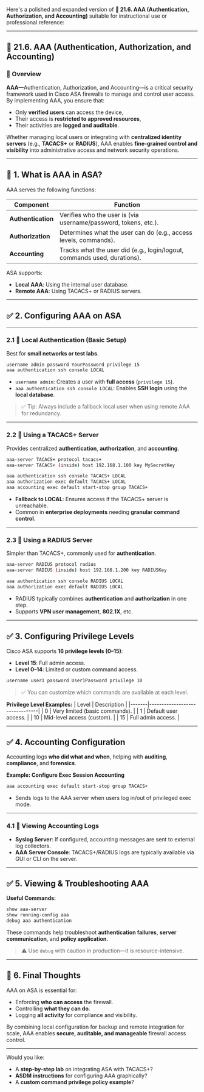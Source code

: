 Here's a polished and expanded version of **🔐 21.6. AAA (Authentication, Authorization, and Accounting)** suitable for instructional use or professional reference:

---

## 🔐 21.6. AAA (Authentication, Authorization, and Accounting)

### 🔎 Overview

**AAA**—Authentication, Authorization, and Accounting—is a critical security framework used in Cisco ASA firewalls to manage and control user access. By implementing AAA, you ensure that:
- Only **verified users** can access the device,
- Their access is **restricted to approved resources**,
- Their activities are **logged and auditable**.

Whether managing local users or integrating with **centralized identity servers** (e.g., **TACACS+** or **RADIUS**), AAA enables **fine-grained control and visibility** into administrative access and network security operations.

---

## 🌟 1. What is AAA in ASA?

AAA serves the following functions:

| Component      | Function                                                             |
|----------------|----------------------------------------------------------------------|
| **Authentication** | Verifies who the user is (via username/password, tokens, etc.).        |
| **Authorization**  | Determines what the user can do (e.g., access levels, commands).       |
| **Accounting**     | Tracks what the user did (e.g., login/logout, commands used, durations).|

ASA supports:
- **Local AAA**: Using the internal user database.
- **Remote AAA**: Using TACACS+ or RADIUS servers.

---

## ✅ 2. Configuring AAA on ASA

---

### 2.1 🔐 Local Authentication (Basic Setup)

Best for **small networks or test labs**.

```bash
username admin password YourPassword privilege 15
aaa authentication ssh console LOCAL
```

- `username admin`: Creates a user with **full access** (`privilege 15`).
- `aaa authentication ssh console LOCAL`: Enables **SSH login** using the **local database**.

> ✅ Tip: Always include a fallback local user when using remote AAA for redundancy.

---

### 2.2 🔗 Using a TACACS+ Server

Provides centralized **authentication**, **authorization**, and **accounting**.

```bash
aaa-server TACACS+ protocol tacacs+
aaa-server TACACS+ (inside) host 192.168.1.100 key MySecretKey

aaa authentication ssh console TACACS+ LOCAL
aaa authorization exec default TACACS+ LOCAL
aaa accounting exec default start-stop group TACACS+
```

- **Fallback to LOCAL**: Ensures access if the TACACS+ server is unreachable.
- Common in **enterprise deployments** needing **granular command control**.

---

### 2.3 🔗 Using a RADIUS Server

Simpler than TACACS+, commonly used for **authentication**.

```bash
aaa-server RADIUS protocol radius
aaa-server RADIUS (inside) host 192.168.1.200 key RADIUSKey

aaa authentication ssh console RADIUS LOCAL
aaa authorization exec default RADIUS LOCAL
```

- RADIUS typically combines **authentication** and **authorization** in one step.
- Supports **VPN user management**, **802.1X**, etc.

---

## ✅ 3. Configuring Privilege Levels

Cisco ASA supports **16 privilege levels (0–15)**:
- **Level 15**: Full admin access.
- **Level 0–14**: Limited or custom command access.

```bash
username user1 password User1Password privilege 10
```

> ✅ You can customize which commands are available at each level.

**Privilege Level Examples:**
| Level | Description                    |
|-------|--------------------------------|
| 0     | Very limited (basic commands). |
| 1     | Default user access.           |
| 10    | Mid-level access (custom).     |
| 15    | Full admin access.             |

---

## ✅ 4. Accounting Configuration

Accounting logs **who did what and when**, helping with **auditing**, **compliance**, and **forensics**.

**Example: Configure Exec Session Accounting**
```bash
aaa accounting exec default start-stop group TACACS+
```

- Sends logs to the AAA server when users log in/out of privileged exec mode.

---

### 4.1 🧾 Viewing Accounting Logs

- **Syslog Server**: If configured, accounting messages are sent to external log collectors.
- **AAA Server Console**: TACACS+/RADIUS logs are typically available via GUI or CLI on the server.

---

## ✅ 5. Viewing & Troubleshooting AAA

**Useful Commands:**
```bash
show aaa-server
show running-config aaa
debug aaa authentication
```

These commands help troubleshoot **authentication failures**, **server communication**, and **policy application**.

> ⚠️ Use `debug` with caution in production—it is resource-intensive.

---

## 🚀 6. Final Thoughts

AAA on ASA is essential for:
- Enforcing **who can access** the firewall.
- Controlling **what they can do**.
- Logging **all activity** for compliance and visibility.

By combining local configuration for backup and remote integration for scale, AAA enables **secure, auditable, and manageable** firewall access control.

---

Would you like:
- A **step-by-step lab** on integrating ASA with TACACS+?
- **ASDM instructions** for configuring AAA graphically?
- A **custom command privilege policy example**?